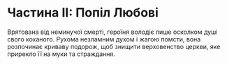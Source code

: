 # Частина ІI: Попіл Любові

Врятована від неминучої смерті, героїня володіє лише осколком душі свого коханого. Рухома незламним духом і жагою помсти, вона розпочинає криваву подорож, щоб знищити верховенство церкви, яке прирекло її на муки та страждання.